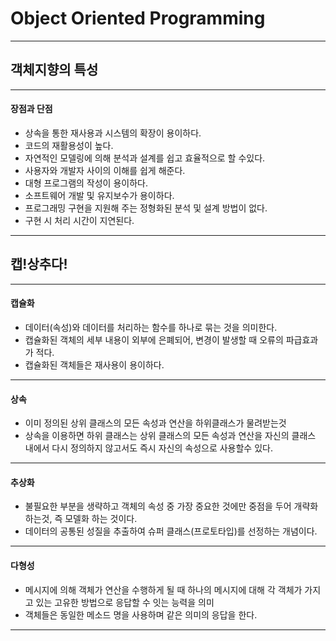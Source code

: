 
# Object Oriented Programming
---
## 객체지향의 특성
___
#### 장점과 단점
- 상속을 통한 재사용과 시스템의 확장이 용이하다.
- 코드의 재활용성이 높다.
- 자연적인 모델링에 의해 분석과 설계를 쉽고 효율적으로 할 수있다.
- 사용자와 개발자 사이의 이해를 쉽게 해준다.
- 대형 프로그램의 작성이 용이하다.
- 소프트웨어 개발 및 유지보수가 용이하다.
- 프로그래밍 구현을 지원해 주는 정형화된 분석 및 설계 방법이 없다.
- 구현 시 처리 시간이 지연된다.
___
## 캡!상추다!
___
#### 캡슐화
- 데이터(속성)와 데이터를 처리하는 함수를 하나로 묶는 것을 의미한다.
- 캡슐화된 객체의 세부 내용이 외부에 은폐되어,
  변경이 발생할 때 오류의 파급효과가 적다.
- 캡슐화된 객체들은 재사용이 용이하다.
___

#### 상속
- 이미 정의된 상위 클래스의 모든 속성과 연산을 하위클래스가 물려받는것
- 상속을 이용하면 하위 클래스는 상위 클래스의 모든 속성과 연산을 자신의 클래스 내에서 다시 정의하지 않고서도 즉시 자신의 속성으로 사용할수 있다.
___
#### 추상화
- 불필요한 부분을 생략하고 객체의 속성 중 가장 중요한 것에만 중점을 두어 개략화 하는것, 즉 모델화 하는 것이다.
- 데이터의 공통된 성질을 추출하여 슈퍼 클래스(프로토타입)를 선정하는 개념이다.
___
#### 다형성
- 메시지에 의해 객체가 연산을 수행하게 될 때 하나의 메시지에 대해 각 객체가 가지고 있는 고유한 방법으로 응답할 수 잇는 능력을 의미
- 객체들은 동일한 메소드 명을 사용하며 같은 의미의 응답을 한다.
___

